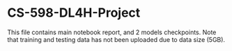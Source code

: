 # CS-598-DL4H-Project

This file contains main notebook report, and 2 models checkpoints.
Note that training and testing data has not been uploaded due to data size (5GB).
